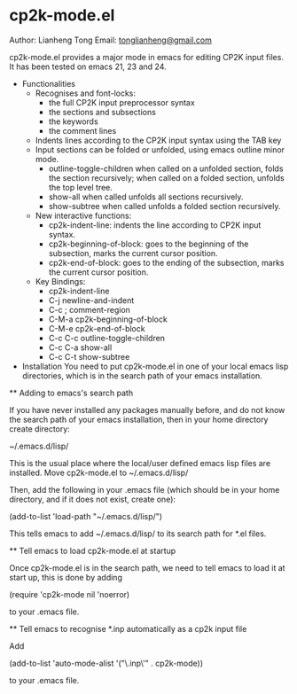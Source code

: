 cp2k-mode.el
================

Author: Lianheng Tong
Email:  tonglianheng@gmail.com

cp2k-mode.el provides a major mode in emacs for editing CP2K input
files. It has been tested on emacs 21, 23 and 24.

* Functionalities
  - Recognises and font-locks:
    - the full CP2K input preprocessor syntax
    - the sections and subsections
    - the keywords
    - the comment lines
  - Indents lines according to the CP2K input syntax using the TAB key
  - Input sections can be folded or unfolded, using emacs outline
    minor mode.
    - outline-toggle-children when called on a unfolded section, folds
      the section recursively; when called on a folded section,
      unfolds the top level tree.
    - show-all when called unfolds all sections recursively.
    - show-subtree when called unfolds a folded section recursively.
  - New interactive functions:
    - cp2k-indent-line:        indents the line according to CP2K 
                               input syntax.
    - cp2k-beginning-of-block: goes to the beginning of the subsection, 
                               marks the current cursor position.
    - cp2k-end-of-block:       goes to the ending of the subsection,
                               marks the current cursor position.
  - Key Bindings:
    - <tab>    cp2k-indent-line
    - C-j      newline-and-indent
    - C-c ;    comment-region
    - C-M-a    cp2k-beginning-of-block
    - C-M-e    cp2k-end-of-block
    - C-c C-c  outline-toggle-children
    - C-c C-a  show-all
    - C-c C-t  show-subtree
* Installation
  You need to put cp2k-mode.el in one of your local emacs lisp
  directories, which is in the search path of your emacs installation.

** Adding to emacs's search path
  
   If you have never installed any packages manually before, and do not
   know the search path of your emacs installation, then in your home
   directory create directory:

   ~/.emacs.d/lisp/
   
   This is the usual place where the local/user defined emacs lisp
   files are installed. Move cp2k-mode.el to ~/.emacs.d/lisp/

   Then, add the following in your .emacs file (which should be in your
   home directory, and if it does not exist, create one):
   
   (add-to-list 'load-path "~/.emacs.d/lisp/")

   This tells emacs to add ~/.emacs.d/lisp/ to its search path for *.el
   files.

** Tell emacs to load cp2k-mode.el at startup

   Once cp2k-mode.el is in the search path, we need to tell emacs to
   load it at start up, this is done by adding

   (require 'cp2k-mode nil 'noerror)

   to your .emacs file.

** Tell emacs to recognise *.inp automatically as a cp2k input file

   Add
   
   (add-to-list 'auto-mode-alist '("\\.inp\\'" . cp2k-mode))

   to your .emacs file.
